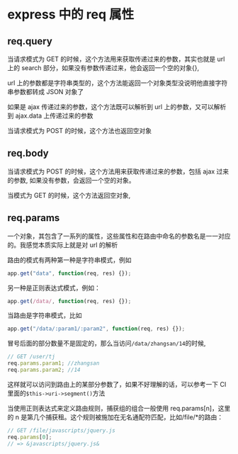 # express 中的 req 属性

## req.query

当请求模式为 GET 的时候，这个方法用来获取传递过来的参数，其实也就是 url 上的 search 部分，如果没有参数传递过来，他会返回一个空的对象{},

url 上的参数都是字符串类型的，这个方法能返回一个对象类型没说明他直接字符串参数都转成 JSON 对象了

如果是 ajax 传递过来的参数，这个方法既可以解析到 url 上的参数，又可以解析到 ajax.data 上传递过来的参数

当请求模式为 POST 的时候，这个方法也返回空对象

## req.body

当请求模式为 POST 的时候，这个方法用来获取传递过来的参数，包括 ajax 过来的参数, 如果没有参数，会返回一个空的对象。

当模式为 GET 的时候，这个方法返回空对象,

## req.params

一个对象，其包含了一系列的属性，这些属性和在路由中命名的参数名是一一对应的。我感觉本质实际上就是对 url 的解析

路由的模式有两种第一种是字符串模式，例如

```js
app.get("data", function(req, res) {});
```

另一种是正则表达式模式，例如：

```js
app.get(/data/, function(req, res) {});
```

当路由是字符串模式，比如

```js
app.get("/data/:param1/:param2", function(req, res) {});
```

冒号后面的部分数量不是固定的，那么当访问`/data/zhangsan/14`的时候,

```js
// GET /user/tj
req.params.param1; //zhangsan
req.params.param2; //14
```

这样就可以访问到路由上的某部分参数了，如果不好理解的话，可以参考一下 CI 里面的`$this->uri->segment()`方法

当使用正则表达式来定义路由规则，捕获组的组合一般使用 req.params[n]，这里的 n 是第几个捕获租。这个规则被施加在无名通配符匹配，比如/file/\*的路由：

```js
// GET /file/javascripts/jquery.js
req.params[0];
// => &javascripts/jquery.js&
```

